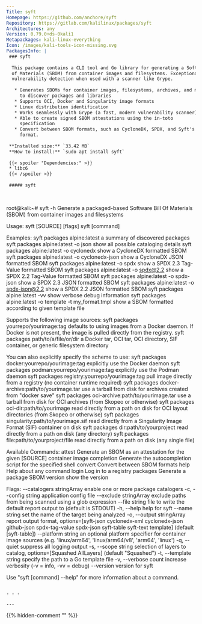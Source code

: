 ```yaml
---
Title: syft
Homepage: https://github.com/anchore/syft
Repository: https://gitlab.com/kalilinux/packages/syft
Architectures: any
Version: 0.79.0+ds-0kali1
Metapackages: kali-linux-everything 
Icon: /images/kali-tools-icon-missing.svg
PackagesInfo: |
 ### syft
 
  This package contains a CLI tool and Go library for generating a Software Bill
  of Materials (SBOM) from container images and filesystems. Exceptional for
  vulnerability detection when used with a scanner like Grype.
   
   * Generates SBOMs for container images, filesystems, archives, and more
     to discover packages and libraries
   * Supports OCI, Docker and Singularity image formats
   * Linux distribution identification
   * Works seamlessly with Grype (a fast, modern vulnerability scanner)
   * Able to create signed SBOM attestations using the in-toto
     specification
   * Convert between SBOM formats, such as CycloneDX, SPDX, and Syft's own
     format.
 
 **Installed size:** `33.42 MB`  
 **How to install:** `sudo apt install syft`  
 
 {{< spoiler "Dependencies:" >}}
 * libc6 
 {{< /spoiler >}}
 
 ##### syft
 
 
 ```
 root@kali:~# syft -h
 Generate a packaged-based Software Bill Of Materials (SBOM) from container images and filesystems
 
 Usage:
   syft [SOURCE] [flags]
   syft [command]
 
 Examples:
   syft packages alpine:latest                                a summary of discovered packages
   syft packages alpine:latest -o json                        show all possible cataloging details
   syft packages alpine:latest -o cyclonedx                   show a CycloneDX formatted SBOM
   syft packages alpine:latest -o cyclonedx-json              show a CycloneDX JSON formatted SBOM
   syft packages alpine:latest -o spdx                        show a SPDX 2.3 Tag-Value formatted SBOM
   syft packages alpine:latest -o spdx@2.2                    show a SPDX 2.2 Tag-Value formatted SBOM
   syft packages alpine:latest -o spdx-json                   show a SPDX 2.3 JSON formatted SBOM
   syft packages alpine:latest -o spdx-json@2.2               show a SPDX 2.2 JSON formatted SBOM
   syft packages alpine:latest -vv                            show verbose debug information
   syft packages alpine:latest -o template -t my_format.tmpl  show a SBOM formatted according to given template file
 
   Supports the following image sources:
     syft packages yourrepo/yourimage:tag     defaults to using images from a Docker daemon. If Docker is not present, the image is pulled directly from the registry.
     syft packages path/to/a/file/or/dir      a Docker tar, OCI tar, OCI directory, SIF container, or generic filesystem directory
 
   You can also explicitly specify the scheme to use:
     syft packages docker:yourrepo/yourimage:tag            explicitly use the Docker daemon
     syft packages podman:yourrepo/yourimage:tag            explicitly use the Podman daemon
     syft packages registry:yourrepo/yourimage:tag          pull image directly from a registry (no container runtime required)
     syft packages docker-archive:path/to/yourimage.tar     use a tarball from disk for archives created from "docker save"
     syft packages oci-archive:path/to/yourimage.tar        use a tarball from disk for OCI archives (from Skopeo or otherwise)
     syft packages oci-dir:path/to/yourimage                read directly from a path on disk for OCI layout directories (from Skopeo or otherwise)
     syft packages singularity:path/to/yourimage.sif        read directly from a Singularity Image Format (SIF) container on disk
     syft packages dir:path/to/yourproject                  read directly from a path on disk (any directory)
     syft packages file:path/to/yourproject/file            read directly from a path on disk (any single file)
 
 
 Available Commands:
   attest      Generate an SBOM as an attestation for the given [SOURCE] container image
   completion  Generate the autocompletion script for the specified shell
   convert     Convert between SBOM formats
   help        Help about any command
   login       Log in to a registry
   packages    Generate a package SBOM
   version     show the version
 
 Flags:
       --catalogers stringArray   enable one or more package catalogers
   -c, --config string            application config file
       --exclude stringArray      exclude paths from being scanned using a glob expression
       --file string              file to write the default report output to (default is STDOUT)
   -h, --help                     help for syft
       --name string              set the name of the target being analyzed
   -o, --output stringArray       report output format, options=[syft-json cyclonedx-xml cyclonedx-json github-json spdx-tag-value spdx-json syft-table syft-text template] (default [syft-table])
       --platform string          an optional platform specifier for container image sources (e.g. 'linux/arm64', 'linux/arm64/v8', 'arm64', 'linux')
   -q, --quiet                    suppress all logging output
   -s, --scope string             selection of layers to catalog, options=[Squashed AllLayers] (default "Squashed")
   -t, --template string          specify the path to a Go template file
   -v, --verbose count            increase verbosity (-v = info, -vv = debug)
       --version                  version for syft
 
 Use "syft [command] --help" for more information about a command.
 ```
 
 - - -
 
---
```

{{% hidden-comment "<!--Do not edit anything above this line-->" %}}
